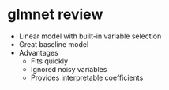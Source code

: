 # glmnet review

  - Linear model with built-in variable selection
  - Great baseline model
  - Advantages
    - Fits quickly
    - Ignored noisy variables
    - Provides interpretable coefficients
